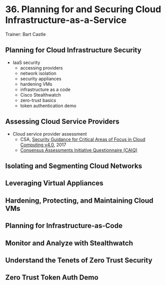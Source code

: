 # 36. Planning for and Securing Cloud Infrastructure-as-a-Service

Trainer: Bart Castle



## Planning for Cloud Infrastructure Security

- IaaS security
  - accessing providers
  - network isolation
  - security appliances
  - hardening VMs
  - infrastructure as a code
  - Cisco Stealthwatch
  - zero-trust basics
  - token authentication demo


## Assessing Cloud Service Providers

- Cloud service provider assessment
  - CSA, [Security Guidance for Critical Areas of Focus in Cloud Computing v4.0](https://cloudsecurityalliance.org/download/artifacts/security-guidance-v4/), 2017
  - [Consensus Assessments Initiative Questionnaire (CAIQ)](https://cloudsecurityalliance.org/group/consensus-assessments/#_overview)


## Isolating and Segmenting Cloud Networks




## Leveraging Virtual Appliances




## Hardening, Protecting, and Maintaining Cloud VMs




## Planning for Infrastructure-as-Code




## Monitor and Analyze with Stealthwatch




## Understand the Tenets of Zero Trust Security




## Zero Trust Token Auth Demo



